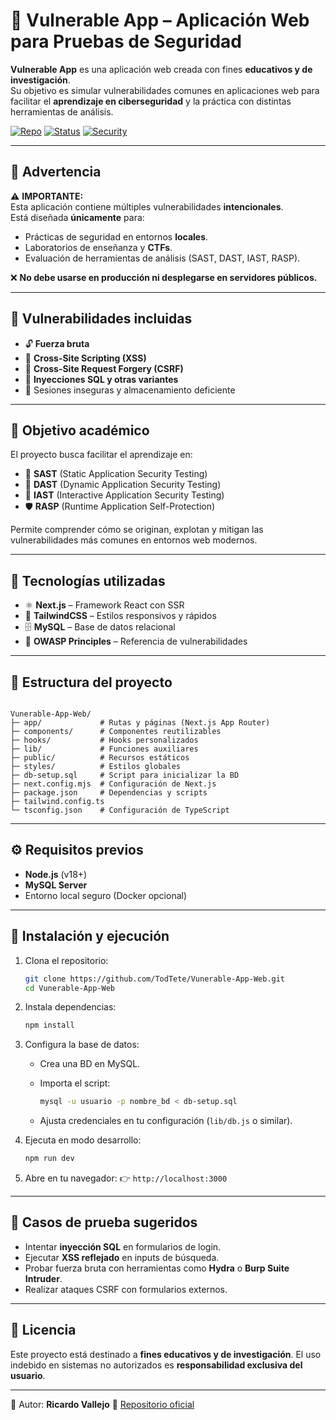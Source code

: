 # 🔐 Vulnerable App – Aplicación Web para Pruebas de Seguridad

**Vulnerable App** es una aplicación web creada con fines **educativos y de investigación**.  
Su objetivo es simular vulnerabilidades comunes en aplicaciones web para facilitar el **aprendizaje en ciberseguridad** y la práctica con distintas herramientas de análisis.

[![Repo](https://img.shields.io/badge/GitHub-TodTete-blue?logo=github)](https://github.com/TodTete/Vunerable-App-Web/tree/main)
[![Status](https://img.shields.io/badge/status-experimental-orange)](#estado)
[![Security](https://img.shields.io/badge/security-intentionally%20vulnerable-red)](#advertencia)

---

## 🚨 Advertencia

⚠️ **IMPORTANTE:**  
Esta aplicación contiene múltiples vulnerabilidades **intencionales**.  
Está diseñada **únicamente** para:

- Prácticas de seguridad en entornos **locales**.  
- Laboratorios de enseñanza y **CTFs**.  
- Evaluación de herramientas de análisis (SAST, DAST, IAST, RASP).  

❌ **No debe usarse en producción ni desplegarse en servidores públicos.**  

---

## 🧩 Vulnerabilidades incluidas

- 🔓 **Fuerza bruta**  
- 💉 **Cross-Site Scripting (XSS)**  
- 🧬 **Cross-Site Request Forgery (CSRF)**  
- 🛑 **Inyecciones SQL y otras variantes**  
- 🚪 Sesiones inseguras y almacenamiento deficiente  

---

## 📖 Objetivo académico

El proyecto busca facilitar el aprendizaje en:

- 🧬 **SAST** (Static Application Security Testing)  
- 🧪 **DAST** (Dynamic Application Security Testing)  
- 🧠 **IAST** (Interactive Application Security Testing)  
- 🛡️ **RASP** (Runtime Application Self-Protection)  

Permite comprender cómo se originan, explotan y mitigan las vulnerabilidades más comunes en entornos web modernos.

---

## 🧱 Tecnologías utilizadas

- ⚛️ **Next.js** – Framework React con SSR  
- 🎨 **TailwindCSS** – Estilos responsivos y rápidos  
- 🗄️ **MySQL** – Base de datos relacional  
- 🔐 **OWASP Principles** – Referencia de vulnerabilidades  

---

## 📂 Estructura del proyecto

```

Vunerable-App-Web/
├─ app/             # Rutas y páginas (Next.js App Router)
├─ components/      # Componentes reutilizables
├─ hooks/           # Hooks personalizados
├─ lib/             # Funciones auxiliares
├─ public/          # Recursos estáticos
├─ styles/          # Estilos globales
├─ db-setup.sql     # Script para inicializar la BD
├─ next.config.mjs  # Configuración de Next.js
├─ package.json     # Dependencias y scripts
├─ tailwind.config.ts
└─ tsconfig.json    # Configuración de TypeScript

````

---

## ⚙️ Requisitos previos

- **Node.js** (v18+)  
- **MySQL Server**  
- Entorno local seguro (Docker opcional)  

---

## 🚀 Instalación y ejecución

1. Clona el repositorio:
   ```bash
   git clone https://github.com/TodTete/Vunerable-App-Web.git
   cd Vunerable-App-Web

2. Instala dependencias:

   ```bash
   npm install
   ```
3. Configura la base de datos:

   * Crea una BD en MySQL.
   * Importa el script:

     ```bash
     mysql -u usuario -p nombre_bd < db-setup.sql
     ```
   * Ajusta credenciales en tu configuración (`lib/db.js` o similar).
4. Ejecuta en modo desarrollo:

   ```bash
   npm run dev
   ```
5. Abre en tu navegador:
   👉 `http://localhost:3000`

---

## 🔬 Casos de prueba sugeridos

* Intentar **inyección SQL** en formularios de login.
* Ejecutar **XSS reflejado** en inputs de búsqueda.
* Probar fuerza bruta con herramientas como **Hydra** o **Burp Suite Intruder**.
* Realizar ataques CSRF con formularios externos.

---

## 📜 Licencia

Este proyecto está destinado a **fines educativos y de investigación**.
El uso indebido en sistemas no autorizados es **responsabilidad exclusiva del usuario**.

---

👤 Autor: **Ricardo Vallejo**
🔗 [Repositorio oficial](https://github.com/TodTete/Vunerable-App-Web/tree/main)

